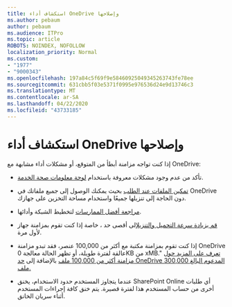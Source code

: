 ```yaml
---
title: استكشاف أداء OneDrive وإصلاحها
ms.author: pebaum
author: pebaum
ms.audience: ITPro
ms.topic: article
ROBOTS: NOINDEX, NOFOLLOW
localization_priority: Normal
ms.custom:
- "1977"
- "9000343"
ms.openlocfilehash: 197a84c5f69f9e58460925049345263743fe78ee
ms.sourcegitcommit: 631cbb5f03e5371f0995e976536d24e9d13746c3
ms.translationtype: MT
ms.contentlocale: ar-SA
ms.lasthandoff: 04/22/2020
ms.locfileid: "43733185"
---
```

# <a name="troubleshoot-onedrive-performance"></a>استكشاف أداء OneDrive وإصلاحها

إذا كنت تواجه مزامنة أبطأ من المتوقع، أو مشكلات أداء مشابهة مع OneDrive:

- تأكد من عدم وجود مشكلات معروفة باستخدام [لوحة معلومات صحة الخدمة](https://portal.office.com/adminportal/home?ref=/servicehealth).

- [تمكين الملفات عند الطلب](https://support.office.com/article/save-disk-space-with-onedrive-files-on-demand-for-windows-10-0e6860d3-d9f3-4971-b321-7092438fb38e) بحيث يمكنك الوصول إلى جميع ملفاتك في OneDrive دون الحاجة إلى تنزيلها جميعًا واستخدام مساحة التخزين على جهازك.

- [مراجعة أفضل الممارسات](https://docs.microsoft.com/office365/enterprise/network-planning-and-performance) لتخطيط الشبكة وأدائها.

- [قم بزيادة سرعة التحميل والتنزيل](https://support.office.com/article/maximize-upload-and-download-speed-8eeadfb8-501f-406d-997b-98ab6ff67f43)إلى أقصى حد ، خاصة إذا كنت تقوم بمزامنة جهاز لأول مرة.

- إذا كنت تقوم بمزامنة مكتبة مع أكثر من 100,000 عنصر، فقد تبدو مزامنة OneDrive عالقة لفترة طويلة، أو تظهر الحالة معالجة 0KB من xMB." [تعرف على المزيد حول مزامنة أكثر من 100,000 ملف](https://support.office.com/article/invalid-file-names-and-file-types-in-onedrive-onedrive-for-business-and-sharepoint-64883a5d-228e-48f5-b3d2-eb39e07630fa) بالإضافة إلى [حد OneDrive المدعوم البالغ 300,000 ملف.](https://support.office.com/article/invalid-file-names-and-file-types-in-onedrive-onedrive-for-business-and-sharepoint-64883a5d-228e-48f5-b3d2-eb39e07630fa)

- عندما يتجاوز المستخدم حدود الاستخدام، يخنق SharePoint Online أي طلبات أخرى من حساب المستخدم هذا لفترة قصيرة. يتم خنق كافة إجراءات المستخدم أثناء سريان الخانق.
